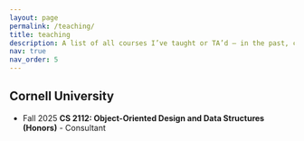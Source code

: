 ```yaml
---
layout: page
permalink: /teaching/
title: teaching
description: A list of all courses I’ve taught or TA’d — in the past, currently, or planned for the future — with details and links where applicable.
nav: true
nav_order: 5
---
```


## Cornell University

- Fall 2025 **CS 2112: Object-Oriented Design and Data Structures (Honors)** - Consultant